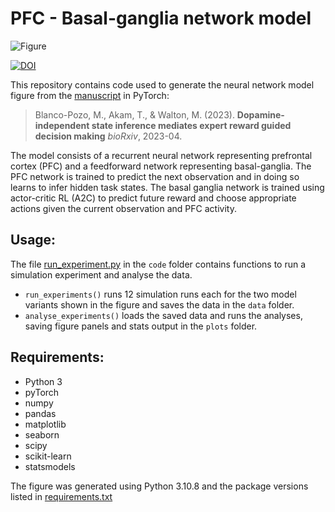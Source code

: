 # PFC - Basal-ganglia network model

![Figure](./plots/figure.png)

 [![DOI](https://zenodo.org/badge/633124583.svg)](https://zenodo.org/doi/10.5281/zenodo.10079814)

This repository contains code used to generate the neural network model figure from the [manuscript](https://www.biorxiv.org/content/10.1101/2021.06.25.449995v3) in PyTorch:

> Blanco-Pozo, M., Akam, T., &  Walton, M. (2023).  **Dopamine-independent state inference mediates expert reward guided decision making**  *bioRxiv*, 2023-04.

The model consists of a recurrent neural network representing prefrontal cortex (PFC) and a feedforward network representing basal-ganglia.  The PFC network is trained to predict the next observation and in doing so learns to infer hidden task states.  The basal ganglia network is trained using actor-critic RL (A2C) to predict future reward and choose appropriate actions given the current observation and PFC activity.  

## Usage:

The file [run_experiment.py](./code/run_experiment.py) in the `code` folder contains functions to run a simulation experiment and analyse the data.

-  `run_experiments()` runs 12 simulation runs each for the two model variants shown in the figure and saves the data in the `data` folder.
-  `analyse_experiments()` loads the saved data and runs the analyses, saving figure panels and stats output in the `plots` folder.

## Requirements:

- Python 3
- pyTorch
- numpy
- pandas
- matplotlib
- seaborn
- scipy
- scikit-learn
- statsmodels

The figure was generated using Python 3.10.8 and the package versions listed in [requirements.txt](./requirements.txt)

 
